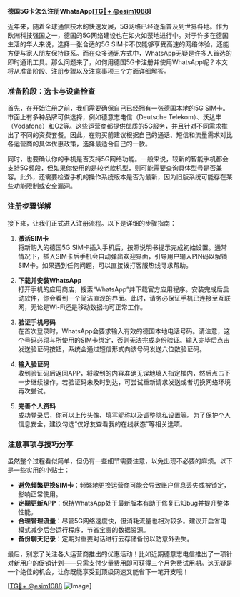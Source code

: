 **德国5G卡怎么注册WhatsApp[[TG💪+ @esim1088](https://t.me/s/esim1088)]**

近年来，随着全球通信技术的快速发展，5G网络已经逐渐普及到世界各地。作为欧洲科技强国之一，德国的5G网络建设也在如火如荼地进行中。对于许多在德国生活的华人来说，选择一张合适的5G SIM卡不仅能够享受高速的网络体验，还能方便与家人朋友保持联系。而在众多通讯方式中，WhatsApp无疑是许多人首选的即时通讯工具。那么问题来了，如何用德国5G卡注册并使用WhatsApp呢？本文将从准备阶段、注册步骤以及注意事项三个方面详细解答。

### 准备阶段：选卡与设备检查

首先，在开始注册之前，我们需要确保自己已经拥有一张德国本地的5G SIM卡。市面上有多种品牌可供选择，例如德意志电信（Deutsche Telekom）、沃达丰（Vodafone）和O2等。这些运营商都提供优质的5G服务，并且针对不同需求推出了不同的资费套餐。因此，在购买前建议根据自己的通话、短信和流量需求对比各运营商的具体优惠政策，选择最适合自己的一款。

同时，也要确认你的手机是否支持5G网络功能。一般来说，较新的智能手机都会支持5G频段，但如果你使用的是较老款机型，则可能需要查询具体型号是否兼容。此外，还需要检查手机的操作系统版本是否为最新，因为旧版系统可能存在某些功能限制或安全漏洞。

### 注册步骤详解

接下来，让我们正式进入注册流程。以下是详细的步骤指南：

1. **激活SIM卡**  
   将新购入的德国5G SIM卡插入手机后，按照说明书提示完成初始设置。通常情况下，插入SIM卡后手机会自动弹出欢迎界面，引导用户输入PIN码以解锁SIM卡。如果遇到任何问题，可以直接拨打客服热线寻求帮助。

2. **下载并安装WhatsApp**  
   打开手机的应用商店，搜索“WhatsApp”并下载官方应用程序。安装完成后启动软件，你会看到一个简洁直观的界面。此时，请务必保证手机已连接至互联网，无论是Wi-Fi还是移动数据均可正常工作。

3. **验证手机号码**  
   在首次登录时，WhatsApp会要求输入有效的德国本地电话号码。请注意，这个号码必须与所使用的SIM卡绑定，否则无法完成身份验证。输入完毕后点击发送验证码按钮，系统会通过短信形式向该号码发送六位数验证码。

4. **输入验证码**  
   收到验证码后返回APP，将收到的内容准确无误地填入指定框内，然后点击下一步继续操作。若验证码未及时到达，可尝试重新请求发送或者切换网络环境再次尝试。

5. **完善个人资料**  
   成功登录后，你可以上传头像、填写昵称以及调整隐私设置等。为了保护个人信息安全，建议勾选“仅好友查看我的在线状态”等相关选项。

### 注意事项与技巧分享

虽然整个过程看似简单，但仍有一些细节需要注意，以免出现不必要的麻烦。以下是一些实用的小贴士：

- **避免频繁更换SIM卡**：频繁地更换运营商可能会导致账户信息丢失或被锁定，影响正常使用。
- **定期更新APP**：保持WhatsApp处于最新版本有助于修复已知bug并提升整体性能。
- **合理管理流量**：尽管5G网络速度快，但消耗流量也相对较多。建议开启省电模式减少后台运行程序，节省宝贵的数据资源。
- **备份聊天记录**：定期对重要对话进行云存储备份以防意外丢失。

最后，别忘了关注各大运营商推出的优惠活动！比如近期德意志电信推出了一项针对新用户的促销计划——只需支付少量费用即可获得三个月免费试用期。这无疑是一个绝佳的机会，让你既能享受到顶级网速又能省下一笔开支哦！

[[TG💪+ @esim1088](https://t.me/s/esim1088) ![Image](https://i.postimg.cc/4NQfJmqS/Snipaste-2025-05-13-00-14-12.png)]